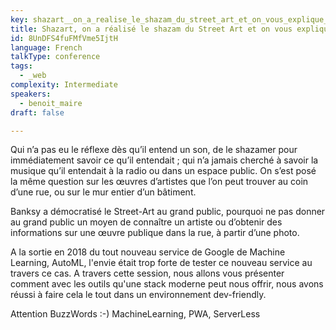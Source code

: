 ```yaml
---
key: shazart__on_a_realise_le_shazam_du_street_art_et_on_vous_explique_comment
title: Shazart, on a réalisé le shazam du Street Art et on vous explique comment
id: 8UnDFS4fuFMfVme5IjtH
language: French
talkType: conference
tags:
  - _web
complexity: Intermediate
speakers:
  - benoit_maire
draft: false

---
```


Qui n’a pas eu le réflexe dès qu’il entend un son, de le shazamer pour immédiatement savoir ce qu’il entendait ; qui n’a jamais cherché à savoir la musique qu’il entendait à la radio ou dans un espace public. On s’est posé la même question sur les œuvres d’artistes que l’on peut trouver au coin d’une rue, ou sur le mur entier d’un bâtiment. 

Banksy a démocratisé le Street-Art au grand public, pourquoi ne pas donner au grand public un moyen de connaître un artiste ou d’obtenir des informations sur une œuvre publique dans la rue, à partir d’une photo.

A la sortie en 2018 du tout nouveau service de Google de Machine Learning, AutoML, l'envie était trop forte de tester ce nouveau service au travers ce cas. A travers cette session, nous allons vous présenter comment avec les outils qu'une stack moderne peut nous offrir, nous avons réussi à faire cela le tout dans un environnement dev-friendly. 

Attention BuzzWords :-) MachineLearning, PWA, ServerLess
